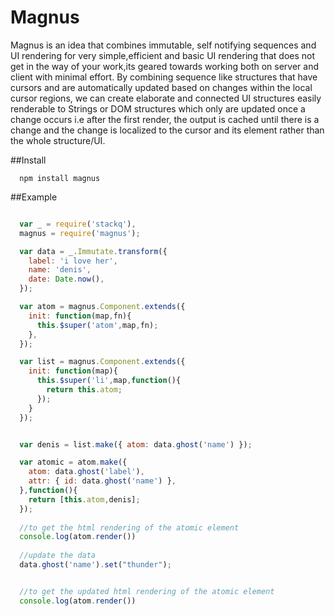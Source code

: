 # Magnus
  Magnus is an idea that combines immutable, self notifying sequences and UI rendering for very simple,efficient and basic UI rendering that does not get in the way of your work,its geared towards working both on server and client with minimal effort. By combining sequence like structures that have cursors and are automatically updated based on changes within the local cursor regions, we can create elaborate and connected UI structures easily renderable to Strings or DOM structures which only are updated once a change occurs i.e after the first render, the output is cached until there is a change and the change is localized to the cursor and its element rather than the whole structure/UI.

##Install

      npm install magnus
  
##Example

```javascript

  var _ = require('stackq'), 
  magnus = require('magnus');

  var data = _.Immutate.transform({
    label: 'i love her',
    name: 'denis',
    date: Date.now(),
  });

  var atom = magnus.Component.extends({
    init: function(map,fn){
      this.$super('atom',map,fn);
    },
  });

  var list = magnus.Component.extends({
    init: function(map){
      this.$super('li',map,function(){
        return this.atom;
      });
    }
  });


  var denis = list.make({ atom: data.ghost('name') });

  var atomic = atom.make({
    atom: data.ghost('label'),
    attr: { id: data.ghost('name') },
  },function(){
    return [this.atom,denis];
  });
  
  //to get the html rendering of the atomic element
  console.log(atom.render())
  
  //update the data
  data.ghost('name').set("thunder");


  //to get the updated html rendering of the atomic element
  console.log(atom.render())

```

